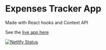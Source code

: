 # Expenses Tracker App

Made with React hooks and Context API

See the [live app here](https://react-xpenses-tracker.netlify.app/)

[![Netlify Status](https://api.netlify.com/api/v1/badges/6d6f4c26-5b9d-4bbe-96f9-3025b788257a/deploy-status)](https://app.netlify.com/sites/react-xpenses-tracker/deploys)
